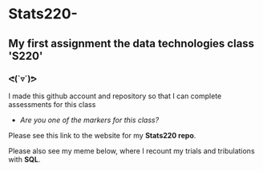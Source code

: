 # Stats220-
## My first assignment the data technologies class 'S220'
### **ᕙ(`▿´)ᕗ**


I made this github account and repository so that I can complete assessments for this class 

- _Are you one of the markers for this class?_

Please see this link to the website for my **Stats220 repo**. 


Please also see my meme below, where  I recount my trials and tribulations with **SQL**. 

